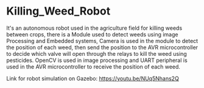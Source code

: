# Killing_Weed_Robot
It's an autonomous robot used in the agriculture field for killing weeds between crops, 
there is a Module used to detect weeds using image Processing and Embedded systems,
Camera is used in the module to detect the position of each weed, 
then send the position to the AVR microcontroller to decide which valve will open through the relays to kill the weed using pesticides. 
OpenCV is used in image processing and UART peripheral is used in the AVR microcontroller to receive the position of each weed.

Link for robot simulation on Gazebo: https://youtu.be/NUq5Nhans2Q
